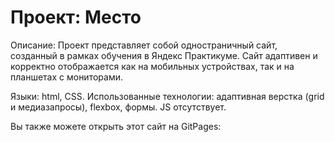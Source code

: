 # Проект: Место

Описание: Проект представляет собой одностраничный сайт, созданный в рамках обучения в Яндекс Практикуме. Сайт адаптивен и корректно отображается как на мобильных устройствах, так и на планшетах с мониторами.

Языки: html, CSS. 
Использованные технологии: адаптивная верстка (grid и медиазапросы), flexbox, формы. JS отсутствует.

Вы также можете открыть этот сайт на GitPages: 
